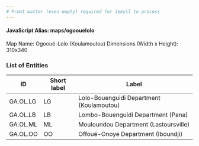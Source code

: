 ```yaml
---
# Front matter (even empty) required for Jekyll to process
---
```


#### JavaScript Alias: maps/ogoouelolo

Map Name: Ogooué-Lolo (Koulamoutou)
Dimensions (Width x Height): 310x340

### List of Entities

| ID       | Short label | Label                                    |
| -------- | ----------- | ---------------------------------------- |
| GA.OL.LG | LG          | Lolo-Bouenguidi Department (Koulamoutou) |
| GA.OL.LB | LB          | Lombo-Bouenguidi Department (Pana)       |
| GA.OL.ML | ML          | Mouloundou Department (Lastoursville)    |
| GA.OL.OO | OO          | Offoué-Onoye Department (Iboundji)       |
